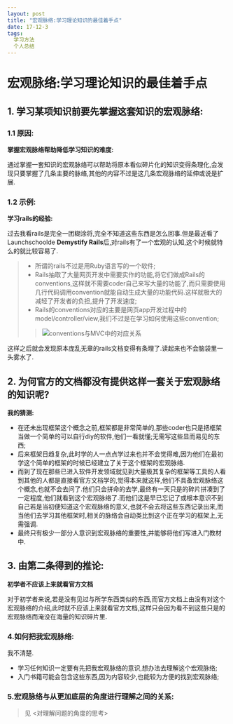 ```yaml
---
layout: post
title: "宏观脉络:学习理论知识的最佳着手点"
date: 17-12-3
tags:
  学习方法
  个人总结
---
```

# 宏观脉络:学习理论知识的最佳着手点

## 1. 学习某项知识前要先掌握这套知识的宏观脉络:

### 1.1 原因:

**掌握宏观脉络帮助降低学习知识的难度:**

通过掌握一套知识的宏观脉络可以帮助将原本看似碎片化的知识变得条理化,会发现只要掌握了几条主要的脉络,其他的内容不过是这几条宏观脉络的延伸或说是扩展.

### 1.2 示例:

**学习rails的经验:**

过去我看rails是完全一团糊涂将,完全不知道这些东西是怎么回事.但是最近看了Launchschoolde **Demystify Rails**后,对rails有了一个宏观的认知,这个时候就特么的就比较容易了.

> * 所谓的rails不过是用Ruby语言写的一个软件;
> * Rails抽取了大量网页开发中需要实作的功能,将它们做成Rails的conventions,这样就不需要coder自己来写大量的功能了,而只需要使用几行代码调用convention就能自动生成大量的功能代码.这样就极大的减轻了开发者的负担,提升了开发速度;
> * Rails的conventions对应的主要是网页app开发过程中的model/controller/view,我们不过是在学习如何使用这些convention;
>
> > ![conventions与MVC中的对应关系](https://ws3.sinaimg.cn/large/006tKfTcgy1fm3xdnxtcnj30jq0m4jw7.jpg)

这样之后就会发现原本庞乱无章的rails文档变得有条理了.读起来也不会脑袋里一头雾水了.

## 2. 为何官方的文档都没有提供这样一套关于宏观脉络的知识呢?

**我的猜测:**

* 在还未出现框架这个概念之前,框架都是非常简单的,那些coder也只是把框架当做一个简单的可以自行diy的软件,他们一看就懂;无需写这些显而易见的东西;
* 后来框架日趋复杂,此时学的人一点点学过来也并不会觉得难,因为他们在最初学这个简单的框架的时候已经建立了关于这个框架的宏观脉络.
* 而到了现在那些已进入软件开发领域就见到大量极其复杂的框架等工具的人看到其他的人都是直接看官方文档学的,觉得本来就这样,他们不具备宏观脉络这个概念,也就不会去问了.他们只会拼命的去学,最终有一天只是的碎片拼凑到了一定程度,他们就看到这个宏观脉络了.而他们这是早已忘记了或根本意识不到自己若是当初便知道这个宏观脉络的意义,也就不会去将这些东西记录出来,而当他们去学习其他框架时,相关的脉络会自动类比到这个正在学习的框架上,无需强调.
* 最终只有极少一部分人意识到宏观脉络的重要性,并能够将他们写进入门教材中.

## 3. 由第二条得到的推论:

**初学者不应该上来就看官方文档**

对于初学者来说,若是没有见过与所学东西类似的东西,而官方文档上由没有对这个宏观脉络的介绍,此时就不应该上来就看官方文档,这样只会因为看不到这些只是的宏观脉络而淹没在海量的知识碎片里.



### 4.如何把我宏观脉络:
我不清楚.
* 学习任何知识一定要有先把我宏观脉络的意识,想办法去理解这个宏观脉络;
* 入门书籍可能会包含这些东西,因为内容较少,也能较为方便的找到宏观脉络;

### 5.宏观脉络与从更加底层的角度进行理解之间的关系:
> 见 <对理解问题的角度的思考>